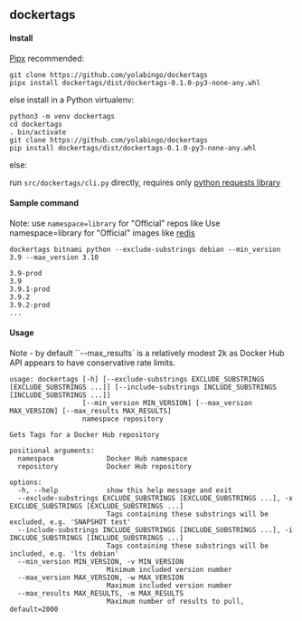 ## dockertags

#### Install
[Pipx](https://pypa.github.io/pipx/) recommended:
```
git clone https://github.com/yolabingo/dockertags 
pipx install dockertags/dist/dockertags-0.1.0-py3-none-any.whl
```
else install in a Python virtualenv:
```
python3 -m venv dockertags
cd dockertags 
. bin/activate
git clone https://github.com/yolabingo/dockertags 
pip install dockertags/dist/dockertags-0.1.0-py3-none-any.whl
```
else:

run `src/dockertags/cli.py` directly, requires only [python requests library](https://requests.readthedocs.io/en/latest/)

#### Sample command
Note: use `namespace=library` for "Official" repos like Use namespace=library for "Official" images like [redis](https://hub.docker.com/_/redis)

`dockertags bitnami python --exclude-substrings debian --min_version 3.9 --max_version 3.10`
```
3.9-prod
3.9
3.9.1-prod
3.9.2
3.9.2-prod
...
```
#### Usage
Note - by default ``--max_results` is a relatively modest 2k as Docker Hub API appears to have conservative rate limits.

```
usage: dockertags [-h] [--exclude-substrings EXCLUDE_SUBSTRINGS [EXCLUDE_SUBSTRINGS ...]] [--include-substrings INCLUDE_SUBSTRINGS [INCLUDE_SUBSTRINGS ...]]
                  [--min_version MIN_VERSION] [--max_version MAX_VERSION] [--max_results MAX_RESULTS]
                  namespace repository

Gets Tags for a Docker Hub repository

positional arguments:
  namespace             Docker Hub namespace
  repository            Docker Hub repository

options:
  -h, --help            show this help message and exit
  --exclude-substrings EXCLUDE_SUBSTRINGS [EXCLUDE_SUBSTRINGS ...], -x EXCLUDE_SUBSTRINGS [EXCLUDE_SUBSTRINGS ...]
                        Tags containing these substrings will be excluded, e.g. 'SNAPSHOT test'
  --include-substrings INCLUDE_SUBSTRINGS [INCLUDE_SUBSTRINGS ...], -i INCLUDE_SUBSTRINGS [INCLUDE_SUBSTRINGS ...]
                        Tags containing these substrings will be included, e.g. 'lts debian'
  --min_version MIN_VERSION, -v MIN_VERSION
                        Minimum included version number
  --max_version MAX_VERSION, -w MAX_VERSION
                        Maximum included version number
  --max_results MAX_RESULTS, -m MAX_RESULTS
                        Maximum number of results to pull, default=2000
```
